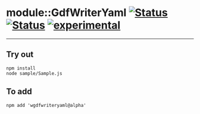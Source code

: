 
# module::GdfWriterYaml [![Status](https://img.shields.io/circleci/build/github/Wandalen/wGdfWriterYaml?label=Test&logo=Test)](https://circleci.com/gh/Wandalen/wGdfWriterYaml) [![Status](https://github.com/Wandalen/wGdfWriterYaml/workflows/Test/badge.svg)](https://github.com/Wandalen/wGdfWriterYaml/actions?query=workflow%3ATest) [![experimental](https://img.shields.io/badge/stability-experimental-orange.svg)](https://github.com/emersion/stability-badges#experimental)

___

## Try out
```
npm install
node sample/Sample.js
```

## To add
```
npm add 'wgdfwriteryaml@alpha'
```

